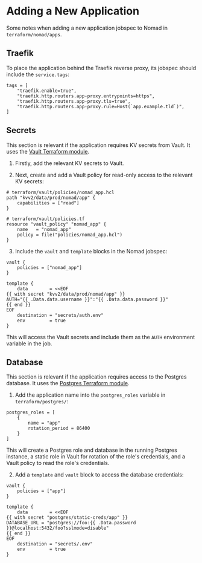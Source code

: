 # Adding a New Application

Some notes when adding a new application jobspec to Nomad in
`terraform/nomad/apps`.

## Traefik

To place the application behind the Traefik reverse proxy, its jobspec should
include the `service.tags`:

```hcl
tags = [
    "traefik.enable=true",
    "traefik.http.routers.app-proxy.entrypoints=https",
    "traefik.http.routers.app-proxy.tls=true",
    "traefik.http.routers.app-proxy.rule=Host(`app.example.tld`)",
]
```

## Secrets

This section is relevant if the application requires KV secrets from Vault. It
uses the [Vault Terraform module](../terraform/vault.md).

1. Firstly, add the relevant KV secrets to Vault.

2. Next, create and add a Vault policy for read-only access to the relevant KV secrets:

```hcl
# terraform/vault/policies/nomad_app.hcl
path "kvv2/data/prod/nomad/app" {
    capabilities = ["read"]
}

# terraform/vault/policies.tf
resource "vault_policy" "nomad_app" {
    name   = "nomad_app"
    policy = file("policies/nomad_app.hcl")
}
```


3. Include the `vault` and `template` blocks in the Nomad jobspec:

```hcl
vault {
    policies = ["nomad_app"]
}

template {
    data        = <<EOF
{{ with secret "kvv2/data/prod/nomad/app" }}
AUTH="{{ .Data.data.username }}":"{{ .Data.data.password }}"
{{ end }}
EOF
    destination = "secrets/auth.env"
    env         = true
}
```

This will access the Vault secrets and include them as the `AUTH` environment
variable in the job.

## Database

This section is relevant if the application requires access to the Postgres
database. It uses the [Postgres Terraform module](../terraform/postgres.md).

1. Add the application name into the `postgres_roles` variable in
`terraform/postgres/`:

```hcl
postgres_roles = [
    {
        name = "app"
        rotation_period = 86400
    }
]
```

This will create a Postgres role and database in the running Postgres
instance, a static role in Vault for rotation of the role's credentials, and
a Vault policy to read the role's credentials.

2. Add a `template` and `vault` block to access the database credentials:

```hcl
vault {
    policies = ["app"]
}

template {
    data        = <<EOF
{{ with secret "postgres/static-creds/app" }}
DATABASE_URL = "postgres://foo:{{ .Data.password }}@localhost:5432/foo?sslmode=disable"
{{ end }}
EOF
    destination = "secrets/.env"
    env         = true
}
```
